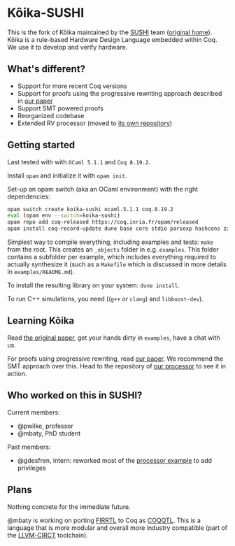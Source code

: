 # Kôika-SUSHI
This is the fork of Kôika maintained by the
[SUSHI](https://team.inria.fr/sushi/) team
([original home](https://github.com/mit-plv/koika)). Kôika is a rule-based
Hardware Design Language embedded within Coq. We use it to develop and verify
hardware.

## What's different?
* Support for more recent Coq versions
* Support for proofs using the progressive rewriting approach described in
  [our paper](https://inria.hal.science/hal-04118645/document)
* Support SMT powered proofs
* Reorganized codebase
* Extended RV processor (moved to
  [its own repository](https://gitlab.inria.fr/SUSHI-public/FMH/herve))

## Getting started
Last tested with with `OCaml 5.1.1` and `Coq 8.19.2`.

Install `opam` and initialize it with `opam init`.

Set-up an opam switch (aka an OCaml environment) with the right dependencies:
```bash
opam switch create koika-sushi ocaml.5.1.1 coq.8.19.2
eval (opam env --switch=koika-sushi)
opam repo add coq-released https://coq.inria.fr/opam/released
opam install coq-record-update dune base core stdio parsexp hashcons zarith core_unix
```

Simplest way to compile everything, including examples and tests: `make`
from the root. This creates an `_objects` folder in e.g. `examples`. This folder
contains a subfolder per example, which includes everything required to actually
synthesize it (such as a `Makefile` which is discussed in more details in
`examples/README.md`).

To install the resulting library on your system: `dune install`.

To run C++ simulations, you need ((`g++` or `clang`) and `libboost-dev`).

## Learning Kôika
Read [the original paper](https://dl.acm.org/doi/pdf/10.1145/3385412.3385965),
get your hands dirty in `examples`, have a chat with us.

For proofs using progressive rewriting, read
[our paper](https://inria.hal.science/hal-04118645/document). We recommend the
SMT approach over this. Head to the repository of
[our processor](https://gitlab.inria.fr/SUSHI-public/FMH/herve) to see it in action.

## Who worked on this in SUSHI?
Current members:
* @pwilke, professor
* @mbaty, PhD student

Past members:
* @gdesfren, intern: reworked most of the
  [processor example](https://gitlab.inria.fr/SUSHI-public/FMH/herve) to add
  privileges

## Plans
Nothing concrete for the immediate future.

@mbaty is working on porting
[FIRRTL](https://github.com/chipsalliance/firrtl-spec) to Coq as
[COQQTL](https://gitlab.inria.fr/these-matthieu-baty/coqqtl).
This is a language that is more modular and overall more industry compatible
(part of the [LLVM-CIRCT](https://circt.llvm.org/) toolchain).
